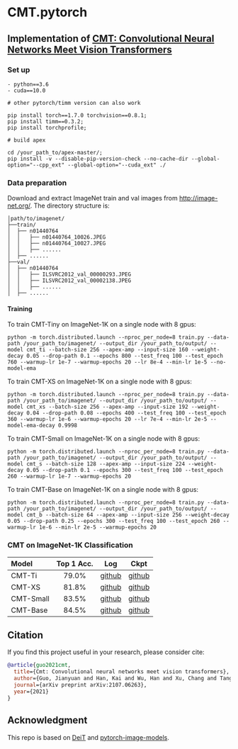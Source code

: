 # CMT.pytorch


## Implementation of [CMT: Convolutional Neural Networks Meet Vision Transformers](https://arxiv.org/pdf/2107.06263.pdf)

### Set up
```
- python==3.6
- cuda==10.0

# other pytorch/timm version can also work

pip install torch==1.7.0 torchvision==0.8.1;
pip install timm==0.3.2;
pip install torchprofile;

# build apex

cd /your_path_to/apex-master/;
pip install -v --disable-pip-version-check --no-cache-dir --global-option="--cpp_ext" --global-option="--cuda_ext" ./
```

### Data preparation

Download and extract ImageNet train and val images from http://image-net.org/.
The directory structure is:

```
│path/to/imagenet/
├──train/
│  ├── n01440764
│  │   ├── n01440764_10026.JPEG
│  │   ├── n01440764_10027.JPEG
│  │   ├── ......
│  ├── ......
├──val/
│  ├── n01440764
│  │   ├── ILSVRC2012_val_00000293.JPEG
│  │   ├── ILSVRC2012_val_00002138.JPEG
│  │   ├── ......
│  ├── ......
```

#### Training

To train CMT-Tiny on ImageNet-1K on a single node with 8 gpus:

```
python -m torch.distributed.launch --nproc_per_node=8 train.py --data-path /your_path_to/imagenet/ --output_dir /your_path_to/output/ --model cmt_ti --batch-size 256 --apex-amp --input-size 160 --weight-decay 0.05 --drop-path 0.1 --epochs 800 --test_freq 100 --test_epoch 760 --warmup-lr 1e-7 --warmup-epochs 20 --lr 8e-4 --min-lr 1e-5 --no-model-ema
```

To train CMT-XS on ImageNet-1K on a single node with 8 gpus:
```
python -m torch.distributed.launch --nproc_per_node=8 train.py --data-path /your_path_to/imagenet/ --output_dir /your_path_to/output/ --model cmt_xs --batch-size 256 --apex-amp --input-size 192 --weight-decay 0.04 --drop-path 0.08 --epochs 400 --test_freq 100 --test_epoch 360 --warmup-lr 1e-6 --warmup-epochs 20 --lr 7e-4 --min-lr 2e-5 --model-ema-decay 0.9998
```

To train CMT-Small on ImageNet-1K on a single node with 8 gpus:

```
python -m torch.distributed.launch --nproc_per_node=8 train.py --data-path /your_path_to/imagenet/ --output_dir /your_path_to/output/ --model cmt_s --batch-size 128 --apex-amp --input-size 224 --weight-decay 0.05 --drop-path 0.1 --epochs 300 --test_freq 100 --test_epoch 260 --warmup-lr 1e-7 --warmup-epochs 20
```

To train CMT-Base on ImageNet-1K on a single node with 8 gpus:

```
python -m torch.distributed.launch --nproc_per_node=8 train.py --data-path /your_path_to/imagenet/ --output_dir /your_path_to/output/ --model cmt_b --batch-size 64 --apex-amp --input-size 256 --weight-decay 0.05 --drop-path 0.25 --epochs 300 --test_freq 100 --test_epoch 260 --warmup-lr 1e-6 --min-lr 2e-5 --warmup-epochs 20
```

### CMT on ImageNet-1K Classification

| Model                | Top 1 Acc. | Log | Ckpt |
| :------------------- | :--------: | :------: | :------: |
| CMT-Ti        | 79.0%     | [github](https://github.com/ggjy/CMT.pytorch/releases/download/release-v1/log_cmt_tiny.txt) | [github](https://github.com/ggjy/CMT.pytorch/releases/download/release-v1/cmt_tiny.pth) |
| CMT-XS        | 81.8%     | [github](https://github.com/ggjy/CMT.pytorch/releases/download/release-v1/log_cmt_xs.txt) | [github](https://github.com/ggjy/CMT.pytorch/releases/download/release-v1/cmt_xs.pth) |
| CMT-Small       | 83.5%     | [github](https://github.com/ggjy/CMT.pytorch/releases/download/release-v1/log_cmt_small.txt) | [github](https://github.com/ggjy/CMT.pytorch/releases/download/release-v1/cmt_small.pth) |
| CMT-Base        | 84.5%     | [github](https://github.com/ggjy/CMT.pytorch/releases/download/release-v1/log_cmt_base.txt) | [github](https://github.com/ggjy/CMT.pytorch/releases/download/release-v1/cmt_base.pth) |

## Citation

If you find this project useful in your research, please consider cite:

```bibtex
@article{guo2021cmt,
  title={Cmt: Convolutional neural networks meet vision transformers},
  author={Guo, Jianyuan and Han, Kai and Wu, Han and Xu, Chang and Tang, Yehui and Xu, Chunjing and Wang, Yunhe},
  journal={arXiv preprint arXiv:2107.06263},
  year={2021}
}
```

## Acknowledgment

This repo is based on [DeiT](https://github.com/facebookresearch/deit) and [pytorch-image-models](https://github.com/rwightman/pytorch-image-models).
